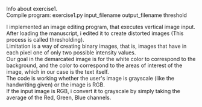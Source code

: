 Info about exercise1.      
Compile program: exercise1.py input_filename output_filename  threshold

I implemented an image editing program, that executes vertical image input.   
After loading the manuscript, i edited it to create distorted images (This process is called thresholding).    
Limitation is a way of creating binary images, that is, images that have in each pixel one of only two possible intensity values.    
Our goal in the demarcated image is for the white color to correspond to the background, and the color to correspond to the areas of interest of the image, which in our case is the text itself.   
The code is working whether the user's image is grayscale (like the handwriting given) or the image is RGB.   
If the input image is RGB, i convert it to grayscale by simply taking the average of the Red, Green, Blue channels.
